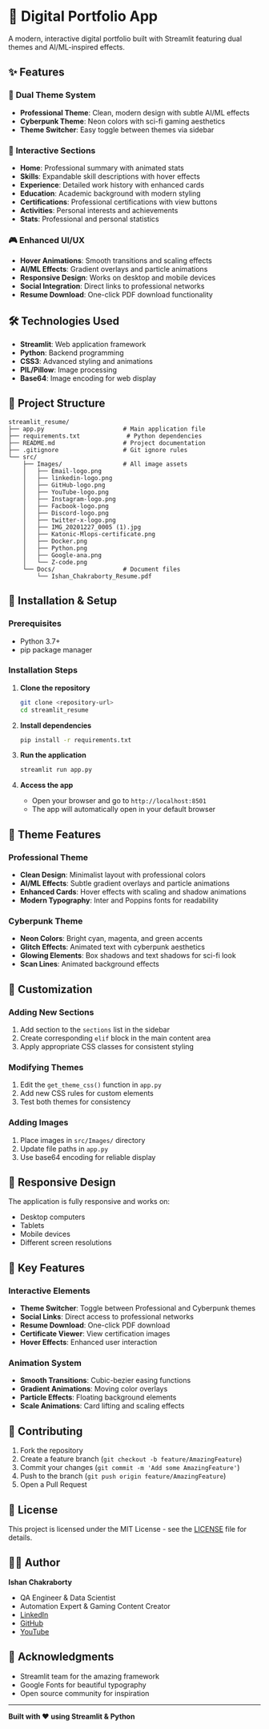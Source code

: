 # 🚀 Digital Portfolio App

A modern, interactive digital portfolio built with Streamlit featuring dual themes and AI/ML-inspired effects.

## ✨ Features

### 🎨 **Dual Theme System**
- **Professional Theme**: Clean, modern design with subtle AI/ML effects
- **Cyberpunk Theme**: Neon colors with sci-fi gaming aesthetics
- **Theme Switcher**: Easy toggle between themes via sidebar

### 🎯 **Interactive Sections**
- **Home**: Professional summary with animated stats
- **Skills**: Expandable skill descriptions with hover effects
- **Experience**: Detailed work history with enhanced cards
- **Education**: Academic background with modern styling
- **Certifications**: Professional certifications with view buttons
- **Activities**: Personal interests and achievements
- **Stats**: Professional and personal statistics

### 🎮 **Enhanced UI/UX**
- **Hover Animations**: Smooth transitions and scaling effects
- **AI/ML Effects**: Gradient overlays and particle animations
- **Responsive Design**: Works on desktop and mobile devices
- **Social Integration**: Direct links to professional networks
- **Resume Download**: One-click PDF download functionality

## 🛠️ Technologies Used

- **Streamlit**: Web application framework
- **Python**: Backend programming
- **CSS3**: Advanced styling and animations
- **PIL/Pillow**: Image processing
- **Base64**: Image encoding for web display

## 📁 Project Structure

```
streamlit_resume/
├── app.py                      # Main application file
├── requirements.txt             # Python dependencies
├── README.md                   # Project documentation
├── .gitignore                  # Git ignore rules
└── src/
    ├── Images/                 # All image assets
    │   ├── Email-logo.png
    │   ├── linkedin-logo.png
    │   ├── GitHub-logo.png
    │   ├── YouTube-logo.png
    │   ├── Instagram-logo.png
    │   ├── Facbook-logo.png
    │   ├── Discord-logo.png
    │   ├── twitter-x-logo.png
    │   ├── IMG_20201227_0005 (1).jpg
    │   ├── Katonic-Mlops-certificate.png
    │   ├── Docker.png
    │   ├── Python.png
    │   ├── Google-ana.png
    │   └── Z-code.png
    └── Docs/                   # Document files
        └── Ishan_Chakraborty_Resume.pdf
```

## 🚀 Installation & Setup

### Prerequisites
- Python 3.7+
- pip package manager

### Installation Steps

1. **Clone the repository**
   ```bash
   git clone <repository-url>
   cd streamlit_resume
   ```

2. **Install dependencies**
   ```bash
   pip install -r requirements.txt
   ```

3. **Run the application**
   ```bash
   streamlit run app.py
   ```

4. **Access the app**
   - Open your browser and go to `http://localhost:8501`
   - The app will automatically open in your default browser

## 🎨 Theme Features

### Professional Theme
- **Clean Design**: Minimalist layout with professional colors
- **AI/ML Effects**: Subtle gradient overlays and particle animations
- **Enhanced Cards**: Hover effects with scaling and shadow animations
- **Modern Typography**: Inter and Poppins fonts for readability

### Cyberpunk Theme
- **Neon Colors**: Bright cyan, magenta, and green accents
- **Glitch Effects**: Animated text with cyberpunk aesthetics
- **Glowing Elements**: Box shadows and text shadows for sci-fi look
- **Scan Lines**: Animated background effects

## 🔧 Customization

### Adding New Sections
1. Add section to the `sections` list in the sidebar
2. Create corresponding `elif` block in the main content area
3. Apply appropriate CSS classes for consistent styling

### Modifying Themes
1. Edit the `get_theme_css()` function in `app.py`
2. Add new CSS rules for custom elements
3. Test both themes for consistency

### Adding Images
1. Place images in `src/Images/` directory
2. Update file paths in `app.py`
3. Use base64 encoding for reliable display

## 📱 Responsive Design

The application is fully responsive and works on:
- Desktop computers
- Tablets
- Mobile devices
- Different screen resolutions

## 🎯 Key Features

### Interactive Elements
- **Theme Switcher**: Toggle between Professional and Cyberpunk themes
- **Social Links**: Direct access to professional networks
- **Resume Download**: One-click PDF download
- **Certificate Viewer**: View certification images
- **Hover Effects**: Enhanced user interaction

### Animation System
- **Smooth Transitions**: Cubic-bezier easing functions
- **Gradient Animations**: Moving color overlays
- **Particle Effects**: Floating background elements
- **Scale Animations**: Card lifting and scaling effects

## 🤝 Contributing

1. Fork the repository
2. Create a feature branch (`git checkout -b feature/AmazingFeature`)
3. Commit your changes (`git commit -m 'Add some AmazingFeature'`)
4. Push to the branch (`git push origin feature/AmazingFeature`)
5. Open a Pull Request

## 📄 License

This project is licensed under the MIT License - see the [LICENSE](LICENSE) file for details.

## 👨‍💻 Author

**Ishan Chakraborty**
- QA Engineer & Data Scientist
- Automation Expert & Gaming Content Creator
- [LinkedIn](https://www.linkedin.com/in/ishan-chakraborty-0085571a1/)
- [GitHub](https://github.com/Ishan96Dev)
- [YouTube](https://youtube.com/@ishangaming96)

## 🙏 Acknowledgments

- Streamlit team for the amazing framework
- Google Fonts for beautiful typography
- Open source community for inspiration

---

**Built with ❤️ using Streamlit & Python**
